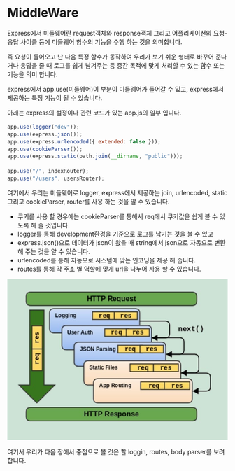 # MiddleWare

Express에서 미들웨어란 request객체와 response객체 그리고 어플리케이션의 요청-응답 사이클 둥에 미들웨어 함수의 기능을 수행 하는 것을 의미합니다.

즉 요청이 들어오고 난 다음 특정 함수가 동작하여 우리가 보기 쉬운 형태로 바꾸어 준다거나 응답을 줄 때 로그를 쉽게 남겨주는 등 중간 목적에 맞게 처리할 수 있는 함수 또는 기능을 의미 합니다.

express에서 app.use(미들웨어)이 부분이 미들웨어가 들어갈 수 있고, express에서 제공하는 특정 기능이 될 수 있습니다.

아래는 express의 설정이나 관련 코드가 있는 app.js의 일부 입니다.

```javascript
app.use(logger("dev"));
app.use(express.json());
app.use(express.urlencoded({ extended: false }));
app.use(cookieParser());
app.use(express.static(path.join(__dirname, "public")));

app.use("/", indexRouter);
app.use("/users", usersRouter);
```

여기에서 우리는 미들웨어로 logger, express에서 제공하는 join, urlencoded, static 그리고 cookieParser, router를 사용 하는 것을 알 수 있습니다.

- 쿠키를 사용 할 경우에는 cookieParser를 통해서 req에서 쿠키값을 쉽게 볼 수 있도록 해 줄 것입니다.
- logger를 통해 development환경을 기준으로 로그를 남기는 것을 볼 수 있고
- express.json()으로 데이터가 json이 왔을 때 string에서 json으로 자동으로 변환 해 주는 것을 알 수 있습니다.
- urlencoded를 통해 자동으로 시스템에 맞는 인코딩을 제공 해 줍니다.
- routes를 통해 각 주소 별 역할에 맞게 url을 나누어 사용 할 수 있습니다.

![middleware](./middleware.jpg)

여기서 우리가 다음 장에서 중점으로 볼 것은 할 loggin, routes, body parser를 보려 합니다.
